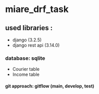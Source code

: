# miare_drf_task

  

## used libraries :

 - django (3.2.5)
 - django rest api (3.14.0)

### database: sqlite

 - Courier table
 - Income table
#### git approach: gitflow (main, develop, test)



